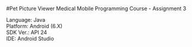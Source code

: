 #Pet Picture Viewer
Medical Mobile Programming Course - Assignment 3

Language:	Java<br>
Platform:	Android (6.X)<br>
SDK Ver.:	API 24<br>
IDE:		Android Studio
